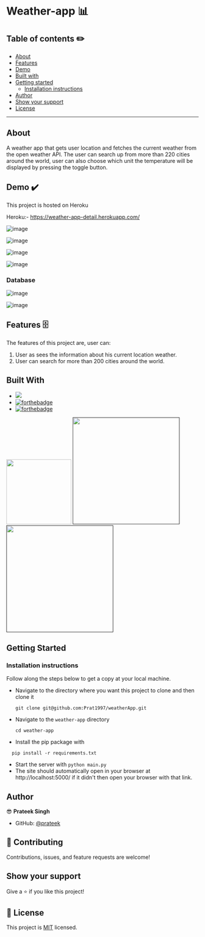 # Weather-app 📊

## Table of contents ✏️

- [About](#about)
- [Features](#features)
- [Demo](#demo)
- [Built with](#built-with)
- [Getting started](#getting-started)
  - [Installation instructions](#installation-instructions)
- [Author](#author)
- [Show your support](#show-your-support)
- [License](#-license)

---

## About

A weather app that gets user location and fetches the current weather from the open weather API. The user can search up from more than 220 cities around the world, user can also choose which unit the temperature will be displayed by pressing the toggle button.

## Demo ✔️

This project is hosted on Heroku

Heroku:- https://weather-app-detail.herokuapp.com/

![image](https://user-images.githubusercontent.com/71208983/180618870-5cf36aff-8e57-45c0-8d00-2c188be7b826.png)

![image](https://user-images.githubusercontent.com/71208983/180618932-b64db93b-c4cc-4251-9c91-f275ba3a9cd3.png)

![image](https://user-images.githubusercontent.com/71208983/180618948-a55bc9f3-4971-4a52-ad70-2b5c800d362e.png)

![image](https://user-images.githubusercontent.com/71208983/180618968-aeb0b8ed-1d90-4427-ab9a-e779c1068b2a.png)

### Database

![image](https://user-images.githubusercontent.com/71208983/180619444-ac1cbffa-aebd-4666-8a60-70f28a09741d.png)

![image](https://user-images.githubusercontent.com/71208983/180619511-6672de5c-662e-4e2d-979c-663562c4d67b.png)


## Features 🗄️

The features of this project are, user can:

1. User as sees the information about his current location weather.
2. User can search for more than 200 cities around the world.

## Built With 

- ![](https://forthebadge.com/images/badges/made-with-python.svg)
- [![forthebadge](https://forthebadge.com/images/badges/uses-html.svg)](https://forthebadge.com)
- [![forthebadge](https://forthebadge.com/images/badges/uses-css.svg)](https://forthebadge.com)


[<img target="_blank" src="https://flask.palletsprojects.com/en/1.1.x/_images/flask-logo.png" width=170>](https://flask.palletsprojects.com/en/1.1.x/) 
[<img target="_blank" src="https://blog.vizuri.com/hs-fs/hub/342946/file-2231290146-png/Images/Logos/Partners/Amazon_Web_Services/aws_s3_logo.png" width=280>]()
[<img target="_blank" src="https://tse1.mm.bing.net/th?id=OIP.iNj2jHOeP7WAo54wYda1mAHaCp&pid=Api&P=0" width=280>]()


## Getting Started

### Installation instructions

Follow along the steps below to get a copy at your local machine.

- Navigate to the directory where you want this project to clone and then clone it

  ```
  git clone git@github.com:Prat1997/weatherApp.git
  ```

- Navigate to the `weather-app` directory

  ```
  cd weather-app
  ```

- Install the pip package with

```
  pip install -r requirements.txt
```

- Start the server with `python main.py`
- The site should automatically open in your browser at http://localhost:5000/ if it didn't then open your browser with that link.

## Author

😎 **Prateek Singh**

- GitHub: [@prateek](https://github.com/Prat1997/)

## 🤝 Contributing 

Contributions, issues, and feature requests are welcome!

## Show your support

Give a ⭐️ if you like this project!

## 📝 License

This project is [MIT](./LICENSE) licensed.
